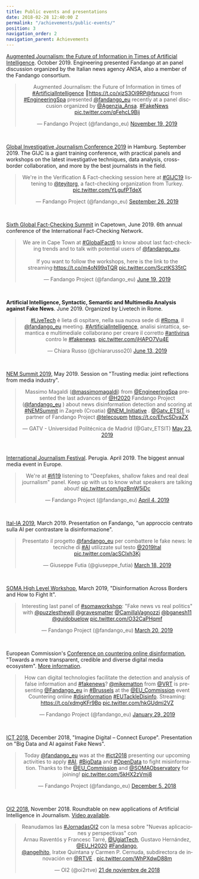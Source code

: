```yaml
---
title: Public events and presentations
date: 2018-02-28 12:40:00 Z
permalink: "/achievements/public-events/"
position: 3
navigation_order: 2
navigation_parent: Achievements
---
```


[Augmented Journalism: the Future of Information in Times of Artificial Intelligence](https://fandango-project.eu/news/2019/11/15/augmented-journalism-the-future-of-information-in-times-of-artificial-intelligence/). October 2019. Engineering presented Fandango at an panel discussion organized by the Italian news agency ANSA, also a member of the Fandango consortium.

<center>
<blockquote class="twitter-tweet"><p lang="en" dir="ltr">Augmented Journalism: the Future of Information in times of <a href="https://twitter.com/hashtag/ArtificialIntelligence?src=hash&amp;ref_src=twsrc%5Etfw">#ArtificialIntelligence</a> 🔽<a href="https://t.co/xjzS3Oi9RP">https://t.co/xjzS3Oi9RP</a><a href="https://twitter.com/fsnucci?ref_src=twsrc%5Etfw">@fsnucci</a> from <a href="https://twitter.com/hashtag/EngineeringSpa?src=hash&amp;ref_src=twsrc%5Etfw">#EngineeringSpa</a> presented <a href="https://twitter.com/fandango_eu?ref_src=twsrc%5Etfw">@fandango_eu</a> recently at a panel disccusion organized by <a href="https://twitter.com/Agenzia_Ansa?ref_src=twsrc%5Etfw">@Agenzia_Ansa</a>. <a href="https://twitter.com/hashtag/FakeNews?src=hash&amp;ref_src=twsrc%5Etfw">#FakeNews</a> <a href="https://t.co/qFehcL9Bij">pic.twitter.com/qFehcL9Bij</a></p>&mdash; Fandango Project (@fandango_eu) <a href="https://twitter.com/fandango_eu/status/1196723252657307648?ref_src=twsrc%5Etfw">November 19, 2019</a></blockquote> <script async src="https://platform.twitter.com/widgets.js" charset="utf-8"></script>
</center>

<p>&nbsp;</p>

[Global Investigative Journalism Conference 2019](https://gijc2019.org) in Hamburg. September 2019. The GIJC is a giant training conference, with practical panels and workshops on the latest investigative techniques, data analysis, cross-border collaboration, and more by the best journalists in the field.

<center>
<blockquote class="twitter-tweet"><p lang="en" dir="ltr">We&#39;re in the Verification &amp; Fact-checking session here at <a href="https://twitter.com/hashtag/GIJC19?src=hash&amp;ref_src=twsrc%5Etfw">#GIJC19</a> listening to <a href="https://twitter.com/teyitorg?ref_src=twsrc%5Etfw">@teyitorg</a>, a fact-checking organization from Turkey. <a href="https://t.co/YLgufPTdeX">pic.twitter.com/YLgufPTdeX</a></p>&mdash; Fandango Project (@fandango_eu) <a href="https://twitter.com/fandango_eu/status/1177153299398746114?ref_src=twsrc%5Etfw">September 26, 2019</a></blockquote> <script async src="https://platform.twitter.com/widgets.js" charset="utf-8"></script>
</center>

<p>&nbsp;</p>

[Sixth Global Fact-Checking Summit](https://www.globalfact6.com/about) in Capetown, June 2019. 6th annual conference of the International Fact-Checking Network.

<center>
<blockquote class="twitter-tweet"><p lang="en" dir="ltr">We are in Cape Town at <a href="https://twitter.com/hashtag/GlobalFact6?src=hash&amp;ref_src=twsrc%5Etfw">#GlobalFact6</a> to know about last fact-checking trends and to talk with potential users of <a href="https://twitter.com/fandango_eu?ref_src=twsrc%5Etfw">@fandango_eu</a>. <br><br>If you want to follow the workshops, here is the link to the streaming:<a href="https://t.co/m4oN99qTQR">https://t.co/m4oN99qTQR</a> <a href="https://t.co/ScztKS35tC">pic.twitter.com/ScztKS35tC</a></p>&mdash; Fandango Project (@fandango_eu) <a href="https://twitter.com/fandango_eu/status/1141340407407792128?ref_src=twsrc%5Etfw">June 19, 2019</a></blockquote> <script async src="https://platform.twitter.com/widgets.js" charset="utf-8"></script>
</center>

<p>&nbsp;</p>

**Artificial Intelligence, Syntactic, Semantic and Multimedia Analysis against Fake News**. June 2019. Organized by Livetech in Rome.

<center>
<blockquote class="twitter-tweet"><p lang="it" dir="ltr"><a href="https://twitter.com/hashtag/LiveTech?src=hash&amp;ref_src=twsrc%5Etfw">#LiveTech</a> è lieta di ospitare, nella sua nuova sede di <a href="https://twitter.com/hashtag/Roma?src=hash&amp;ref_src=twsrc%5Etfw">#Roma</a>, il <a href="https://twitter.com/fandango_eu?ref_src=twsrc%5Etfw">@fandango_eu</a> meeting. <a href="https://twitter.com/hashtag/ArtificialIntelligence?src=hash&amp;ref_src=twsrc%5Etfw">#ArtificialIntelligence</a>, analisi sintattica, semantica e multimediale collaborano per creare il corretto <a href="https://twitter.com/hashtag/antivirus?src=hash&amp;ref_src=twsrc%5Etfw">#antivirus</a> contro le <a href="https://twitter.com/hashtag/fakenews?src=hash&amp;ref_src=twsrc%5Etfw">#fakenews</a>. <a href="https://t.co/jHAPO7Vu4E">pic.twitter.com/jHAPO7Vu4E</a></p>&mdash; Chiara Russo (@chiararusso20) <a href="https://twitter.com/chiararusso20/status/1139189646720733184?ref_src=twsrc%5Etfw">June 13, 2019</a></blockquote> <script async src="https://platform.twitter.com/widgets.js" charset="utf-8"></script>
</center>

<p>&nbsp;</p>

[NEM Summit 2019](https://nem-initiative.org/nem-summit-2019-program/), May 2019. Session on "Trusting media: joint reflections from media industry".

<center>
<blockquote class="twitter-tweet"><p lang="en" dir="ltr">Massimo Magaldi (<a href="https://twitter.com/massimomagaldi?ref_src=twsrc%5Etfw">@massimomagaldi</a>) from <a href="https://twitter.com/EngineeringSpa?ref_src=twsrc%5Etfw">@EngineeringSpa</a> presented the last advances of <a href="https://twitter.com/H2020?ref_src=twsrc%5Etfw">@H2020</a> Fandango Project (<a href="https://twitter.com/fandango_eu?ref_src=twsrc%5Etfw">@fandango_eu</a> ) about news disinformation detection and scoring at <a href="https://twitter.com/hashtag/NEMSummit?src=hash&amp;ref_src=twsrc%5Etfw">#NEMSummit</a> in Zagreb (Croatia) <a href="https://twitter.com/NEM_Initiative?ref_src=twsrc%5Etfw">@NEM_Initiative</a> . <a href="https://twitter.com/Gatv_ETSIT?ref_src=twsrc%5Etfw">@Gatv_ETSIT</a> is partner of Fandango Project <a href="https://twitter.com/telecoupm?ref_src=twsrc%5Etfw">@telecoupm</a> <a href="https://t.co/EfvcSDvaZX">https://t.co/EfvcSDvaZX</a></p>&mdash; GATV - Universidad Politécnica de Madrid (@Gatv_ETSIT) <a href="https://twitter.com/Gatv_ETSIT/status/1131545633914052608?ref_src=twsrc%5Etfw">May 23, 2019</a></blockquote> <script async src="https://platform.twitter.com/widgets.js" charset="utf-8"></script> 
</center>

<p>&nbsp;</p>

[International Journalism Festival](https://www.journalismfestival.com). Perugia. April 2019. The biggest annual media event in Europe.

<center>
<blockquote class="twitter-tweet"><p lang="en" dir="ltr">We&#39;re at <a href="https://twitter.com/hashtag/ifj19?src=hash&amp;ref_src=twsrc%5Etfw">#ifj19</a> listening to &quot;Deepfakes, shallow fakes and real deal journalism&quot; panel. Keep up with us to know what speakers are talking about! <a href="https://t.co/lgzBmW5iDc">pic.twitter.com/lgzBmW5iDc</a></p>&mdash; Fandango Project (@fandango_eu) <a href="https://twitter.com/fandango_eu/status/1113746366210215936?ref_src=twsrc%5Etfw">April 4, 2019</a></blockquote> <script async src="https://platform.twitter.com/widgets.js" charset="utf-8"></script>
</center>

<p>&nbsp;</p>

[Ital-IA 2019](http://www.ital-ia.it/workshop/ai-for-media-and-entertainment), March 2019. Presentation on Fandango, "un approccio centrato sulla AI per contrastare la disinformazione".

  <center>
  <blockquote class="twitter-tweet" data-lang="en"><p lang="it" dir="ltr">Presentato il progetto <a href="https://twitter.com/fandango_eu?ref_src=twsrc%5Etfw">@fandango_eu</a> per combattere le fake news: le tecniche di <a href="https://twitter.com/hashtag/AI?src=hash&amp;ref_src=twsrc%5Etfw">#AI</a> utilizzate sul testo <a href="https://twitter.com/2019Ital?ref_src=twsrc%5Etfw">@2019Ital</a> <a href="https://t.co/acSClxh3Kj">pic.twitter.com/acSClxh3Kj</a></p>&mdash; Giuseppe Futia (@giuseppe_futia) <a href="https://twitter.com/giuseppe_futia/status/1107693021125099520?ref_src=twsrc%5Etfw">March 18, 2019</a></blockquote> <script async src="https://platform.twitter.com/widgets.js" charset="utf-8"></script> 
  </center>

<p>&nbsp;</p>

[SOMA High Level Workshop](https://www.eventbrite.it/e/disinformation-across-borders-and-how-to-fight-it-1st-soma-high-level-ws-registration-55755723871#), March 2019, "Disinformation Across Borders and How to Fight It".

  <center>
  <blockquote class="twitter-tweet" data-lang="en"><p lang="en" dir="ltr">Interesting last panel of <a href="https://twitter.com/hashtag/somaworkshop?src=hash&amp;ref_src=twsrc%5Etfw">#somaworkshop</a>: &quot;Fake news vs real politics&quot; with <a href="https://twitter.com/puzzlesthewill?ref_src=twsrc%5Etfw">@puzzlesthewill</a> <a href="https://twitter.com/gravesmatter?ref_src=twsrc%5Etfw">@gravesmatter</a> <a href="https://twitter.com/CamillaVagnozzi?ref_src=twsrc%5Etfw">@CamillaVagnozzi</a> <a href="https://twitter.com/bganesh11?ref_src=twsrc%5Etfw">@bganesh11</a> <a href="https://twitter.com/guidobuelow?ref_src=twsrc%5Etfw">@guidobuelow</a> <a href="https://t.co/O32CaPHqmf">pic.twitter.com/O32CaPHqmf</a></p>&mdash; Fandango Project (@fandango_eu) <a href="https://twitter.com/fandango_eu/status/1108387186867621888?ref_src=twsrc%5Etfw">March 20, 2019</a></blockquote> <script async src="https://platform.twitter.com/widgets.js" charset="utf-8"></script> 
  </center>

<p>&nbsp;</p>

European Commission's [Conference on countering online disinformation](http://europa.eu/rapid/press-release_AGENDA-19-41_en.htm), "Towards a more transparent, credible and diverse digital media ecosystem". [More information](https://fandango-project.eu/news/2019/02/22/fandango-presentation-alignment-with-eu-action-plan-for-fighting-disinformation/).

  <center>
  <blockquote class="twitter-tweet" data-lang="en"><p lang="en" dir="ltr">How can digital technologies facilitate the detection and analysis of false information and <a href="https://twitter.com/hashtag/fakenews?src=hash&amp;ref_src=twsrc%5Etfw">#fakenews</a>? <a href="https://twitter.com/mikematton?ref_src=twsrc%5Etfw">@mikematton</a> from <a href="https://twitter.com/VRT?ref_src=twsrc%5Etfw">@VRT</a> is presenting <a href="https://twitter.com/fandango_eu?ref_src=twsrc%5Etfw">@Fandango_eu</a> in <a href="https://twitter.com/hashtag/Brussels?src=hash&amp;ref_src=twsrc%5Etfw">#Brussels</a> at the <a href="https://twitter.com/EU_Commission?ref_src=twsrc%5Etfw">@EU_Commission</a> event Countering online <a href="https://twitter.com/hashtag/disinformation?src=hash&amp;ref_src=twsrc%5Etfw">#disinformation</a> <a href="https://twitter.com/hashtag/EUTackleDisinfo?src=hash&amp;ref_src=twsrc%5Etfw">#EUTackleDisinfo</a>. Streaming: <a href="https://t.co/xdmgKFr9Bp">https://t.co/xdmgKFr9Bp</a> <a href="https://t.co/hkGUdmi2VZ">pic.twitter.com/hkGUdmi2VZ</a></p>&mdash; Fandango Project (@fandango_eu) <a href="https://twitter.com/fandango_eu/status/1090270569876971520?ref_src=twsrc%5Etfw">January 29, 2019</a></blockquote> <script async src="https://platform.twitter.com/widgets.js" charset="utf-8"></script> 
  </center>

<p>&nbsp;</p>

[ICT 2018](https://ec.europa.eu/digital-single-market/en/events/ict-2018-imagine-digital-connect-europe), December 2018, "Imagine Digital – Connect Europe". Presentation on "Big Data and AI against Fake News".

  <center>
  <blockquote class="twitter-tweet" data-lang="en"><p lang="en" dir="ltr">Today <a href="https://twitter.com/fandango_eu?ref_src=twsrc%5Etfw">@fandango_eu</a> was at the <a href="https://twitter.com/hashtag/ict2018?src=hash&amp;ref_src=twsrc%5Etfw">#ict2018</a> presenting our upcoming activities to apply <a href="https://twitter.com/hashtag/AI?src=hash&amp;ref_src=twsrc%5Etfw">#AI</a>, <a href="https://twitter.com/hashtag/BigData?src=hash&amp;ref_src=twsrc%5Etfw">#BigData</a> and <a href="https://twitter.com/hashtag/OpenData?src=hash&amp;ref_src=twsrc%5Etfw">#OpenData</a> to fight misinformation. Thanks to the <a href="https://twitter.com/EU_Commission?ref_src=twsrc%5Etfw">@EU_Commission</a> and <a href="https://twitter.com/SOMAObservatory?ref_src=twsrc%5Etfw">@SOMAObservatory</a> for joining! <a href="https://t.co/5kHX2zVmj8">pic.twitter.com/5kHX2zVmj8</a></p>&mdash; Fandango Project (@fandango_eu) <a href="https://twitter.com/fandango_eu/status/1070319777074331648?ref_src=twsrc%5Etfw">December 5, 2018</a></blockquote> <script async src="https://platform.twitter.com/widgets.js" charset="utf-8"></script> 
  </center>

<p>&nbsp;</p>

[OI2 2018](http://oi2media.es/index.php/jornadas-2018/), November 2018. Roundtable on new applications of Artificial Intelligence in Journalism. [Video available](http://www.rtve.es/alacarta/videos/oi2/oi2-nuevas-aplicaciones-perspectivas/4851457/).

  <center>
  <blockquote class="twitter-tweet" data-lang="es"><p lang="es" dir="ltr">Reanudamos las <a href="https://twitter.com/hashtag/JornadasOI2?src=hash&amp;ref_src=twsrc%5Etfw">#JornadasOI2</a> con la mesa sobre &quot;Nuevas aplicaciones y perspectivas&quot; con<br>Arnau Raventós y Francesc Tarré, <a href="https://twitter.com/UgiatTech?ref_src=twsrc%5Etfw">@UgiatTech</a>, Gustavo Hernández, <a href="https://twitter.com/EU_H2020?ref_src=twsrc%5Etfw">@EU_H2020</a> <a href="https://twitter.com/hashtag/Fandango?src=hash&amp;ref_src=twsrc%5Etfw">#Fandango</a>,<br> <a href="https://twitter.com/angelhito?ref_src=twsrc%5Etfw">@angelhito</a>, Iratxe Quintana y Carmen P. Cernuda, subdirectora de innovación en <a href="https://twitter.com/rtve?ref_src=twsrc%5Etfw">@RTVE</a> . <a href="https://t.co/WhPXdwD88m">pic.twitter.com/WhPXdwD88m</a></p>&mdash; OI2 (@oi2rtve) <a href="https://twitter.com/oi2rtve/status/1065255379947479041?ref_src=twsrc%5Etfw">21 de noviembre de 2018</a></blockquote> <script async src="https://platform.twitter.com/widgets.js" charset="utf-8"></script> 
  </center>